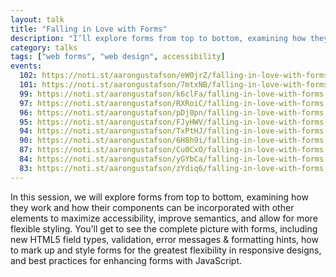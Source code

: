 ```yaml
---
layout: talk
title: "Falling in Love with Forms"
description: "I’ll explore forms from top to bottom, examining how they work and how their components can be incorporated with other elements to maximize accessibility, improve semantics, and allow for more flexible styling."
category: talks
tags: ["web forms", "web design", accessibility]
events:
  102: https://noti.st/aarongustafson/eW0jrZ/falling-in-love-with-forms
  101: https://noti.st/aarongustafson/7mtxNB/falling-in-love-with-forms
  99: https://noti.st/aarongustafson/k6clFa/falling-in-love-with-forms
  97: https://noti.st/aarongustafson/RXRoiC/falling-in-love-with-forms
  96: https://noti.st/aarongustafson/pDj0pn/falling-in-love-with-forms
  95: https://noti.st/aarongustafson/FJyHWV/falling-in-love-with-forms
  94: https://noti.st/aarongustafson/TxPtHJ/falling-in-love-with-forms
  90: https://noti.st/aarongustafson/6H8h9i/falling-in-love-with-forms
  87: https://noti.st/aarongustafson/Cu0CxO/falling-in-love-with-forms
  84: https://noti.st/aarongustafson/yGYbCa/falling-in-love-with-forms
  83: https://noti.st/aarongustafson/zYdiq6/falling-in-love-with-forms
---
```


In this session, we will explore forms from top to bottom, examining how they work and how their components can be incorporated with other elements to maximize accessibility, improve semantics, and allow for more flexible styling. You'll get to see the complete picture with forms, including new HTML5 field types, validation, error messages & formatting hints, how to mark up and style forms for the greatest flexibility in responsive designs, and best practices for enhancing forms with JavaScript.